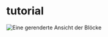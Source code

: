 # tutorial
![Eine gerenderte Ansicht der Blöcke](https://microbit.eeducation.at/images/thumb/f/fb/Betretungsdetektor2.jpg/350px-Betretungsdetektor2.jpg)
